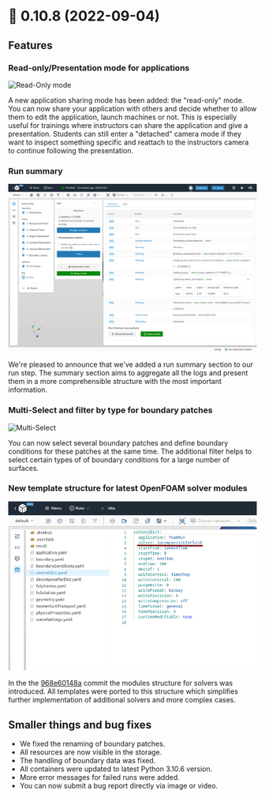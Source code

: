 # 🚀 0.10.8 (2022-09-04)

## Features

### Read-only/Presentation mode for applications

![Read-Only mode](./images/read_only_mode.gif)

A new application sharing mode has been added: the "read-only" mode. You can now
share your application with others and decide whether to allow them to
edit the application, launch machines or not. This is especially useful for 
trainings where instructors can share the application and give a presentation.
Students can still enter a "detached" camera mode if they want to inspect 
something specific and reattach to the instructors camera to continue following
the presentation.

### Run summary

![Run summary](./images/run_summary.png)

We're pleased to announce that we've added a run summary section to our run 
step. The summary section aims to aggregate all the logs and present them in a 
more comprehensible structure with the most important information.

### Multi-Select and filter by type for boundary patches

![Multi-Select](./images/multi_select.gif)

You can now select several boundary patches and define boundary conditions for 
these patches at the same time. The additional filter helps to select certain types of 
of boundary conditions for a large number of surfaces.

### New template structure for latest OpenFOAM solver modules

![Solver modules](./images/solver_modules.png)

In the the [968e60148a](https://github.com/OpenFOAM/OpenFOAM-dev/commit/968e60148ab31ec017f275673496d6193713d7e5) 
commit the modules structure for solvers was introduced. All templates were 
ported to this structure which simplifies further implementation of additional 
solvers and more complex cases.

## Smaller things and bug fixes

- We fixed the renaming of boundary patches.
- All resources are now visible in the storage.
- The handling of boundary data was fixed.
- All containers were updated to latest Python 3.10.6 version.
- More error messages for failed runs were added.
- You can now submit a bug report directly via image or video.
